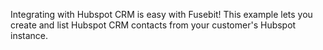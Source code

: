 Integrating with Hubspot CRM is easy with Fusebit! This example lets you create and list Hubspot CRM contacts from your customer's Hubspot instance.
